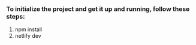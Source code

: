 ### To initialize the project and get it up and running, follow these steps:

1. npm install
2. netlify dev
